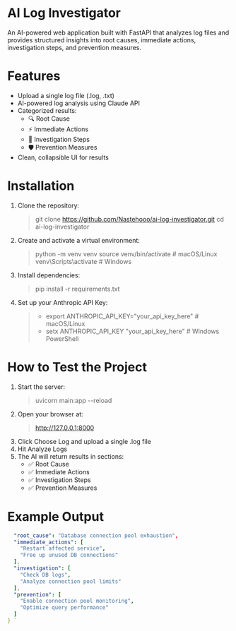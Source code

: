 # AI Log Investigator 
An AI-powered web application built with FastAPI that analyzes log files and provides structured insights into root causes, immediate actions, investigation steps, and prevention measures.

# Features
  - Upload a single log file (.log, .txt)
  - AI-powered log analysis using Claude API
  - Categorized results:
    - 🔍 Root Cause
    - ⚡ Immediate Actions
    - 🧪 Investigation Steps
    - 🛡 Prevention Measures
   - Clean, collapsible UI for results

# Installation 
1. Clone the repository:
   > git clone https://github.com/Nastehooo/ai-log-investigator.git
   > cd ai-log-investigator

2. Create and activate a virtual environment:
   > python -m venv venv
   > source venv/bin/activate   # macOS/Linux
   > venv\Scripts\activate      # Windows

3. Install dependencies:
   > pip install -r requirements.txt

4. Set up your Anthropic API Key:
    > - export ANTHROPIC_API_KEY="your_api_key_here"   # macOS/Linux
    > - setx ANTHROPIC_API_KEY "your_api_key_here"     # Windows PowerShell
    
# How to Test the Project
1. Start the server:
   > uvicorn main:app --reload
2. Open your browser at:
   > http://127.0.0.1:8000
3. Click Choose Log and upload a single .log file
4. Hit Analyze Logs
5. The AI will return results in sections:
    - ✅ Root Cause
    - ✅ Immediate Actions
    - ✅ Investigation Steps
    - ✅ Prevention Measures

# Example Output 
```yaml {
  "root_cause": "Database connection pool exhaustion",
  "immediate_actions": [
    "Restart affected service",
    "Free up unused DB connections"
  ],
  "investigation": [
    "Check DB logs",
    "Analyze connection pool limits"
  ],
  "prevention": [
    "Enable connection pool monitoring",
    "Optimize query performance"
  ]
} `

